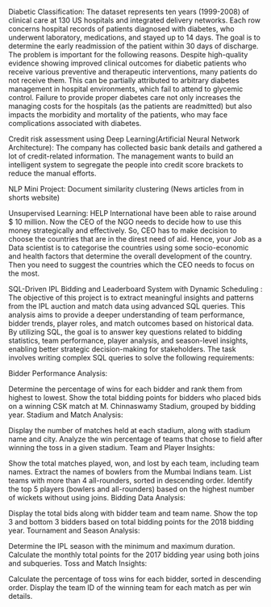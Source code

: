 Diabetic Classification: The dataset represents ten years (1999-2008) of clinical care at 130 US hospitals and integrated delivery networks. Each row concerns hospital records of patients diagnosed with diabetes, who underwent laboratory, medications, and stayed up to 14 days. The goal is to determine the early readmission of the patient within 30 days of discharge. The problem is important for the following reasons. Despite high-quality evidence showing improved clinical outcomes for diabetic patients who receive various preventive and therapeutic interventions, many patients do not receive them. This can be partially attributed to arbitrary diabetes management in hospital environments, which fail to attend to glycemic control. Failure to provide proper diabetes care not only increases the managing costs for the hospitals (as the patients are readmitted) but also impacts the morbidity and mortality of the patients, who may face complications associated with diabetes.

Credit risk assessment using Deep Learning(Artificial Neural Network Architecture): The company has collected basic bank details and gathered a lot of credit-related information. The management wants to build an intelligent system to segregate the people into credit score brackets to reduce the manual efforts.

NLP Mini Project: Document similarity clustering (News articles from in shorts website)

Unsupervised Learning: HELP International have been able to raise around $ 10 million. Now the CEO of the NGO needs to decide how to use this money strategically and effectively. So, CEO has to make decision to choose the countries that are in the direst need of aid. Hence, your Job as a Data scientist is to categorise the countries using some socio-economic and health factors that determine the overall development of the country. Then you need to suggest the countries which the CEO needs to focus on the most.

SQL-Driven IPL Bidding and Leaderboard System with Dynamic Scheduling : The objective of this project is to extract meaningful insights and patterns from the IPL auction and match data using advanced SQL queries. This analysis aims to provide a deeper understanding of team performance, bidder trends, player roles, and match outcomes based on historical data. By utilizing SQL, the goal is to answer key questions related to bidding statistics, team performance, player analysis, and season-level insights, enabling better strategic decision-making for stakeholders.
The task involves writing complex SQL queries to solve the following requirements:

Bidder Performance Analysis:

Determine the percentage of wins for each bidder and rank them from highest to lowest.
Show the total bidding points for bidders who placed bids on a winning CSK match at M. Chinnaswamy Stadium, grouped by bidding year.
Stadium and Match Analysis:

Display the number of matches held at each stadium, along with stadium name and city.
Analyze the win percentage of teams that chose to field after winning the toss in a given stadium.
Team and Player Insights:

Show the total matches played, won, and lost by each team, including team names.
Extract the names of bowlers from the Mumbai Indians team.
List teams with more than 4 all-rounders, sorted in descending order.
Identify the top 5 players (bowlers and all-rounders) based on the highest number of wickets without using joins.
Bidding Data Analysis:

Display the total bids along with bidder team and team name.
Show the top 3 and bottom 3 bidders based on total bidding points for the 2018 bidding year.
Tournament and Season Analysis:

Determine the IPL season with the minimum and maximum duration.
Calculate the monthly total points for the 2017 bidding year using both joins and subqueries.
Toss and Match Insights:

Calculate the percentage of toss wins for each bidder, sorted in descending order.
Display the team ID of the winning team for each match as per win details.
